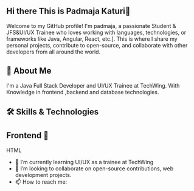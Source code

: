 ## Hi there This is Padmaja Katuri👋

Welcome to my GitHub profile! I'm padmaja, a passionate Student & JFS&UI/UX Trainee  who loves working with languages, technologies, or frameworks  like Java, Angular, React, etc.]. This is where I share my personal projects, contribute to open-source, and collaborate with other developers from all around the world.

## 🚀 About Me
I'm a  Java Full Stack Developer and UI/UX Trainee at TechWing. With Knowledge in  frontend ,backend and database technologies.

## 🛠️ Skills & Technologies
## Frontend 🚀
HTML

- 🌱 I’m currently learning UI/UX as a trainee at TechWing
- 👯 I’m looking to collaborate on open-source contributions, web development projects.
- 📫 How to reach me: 

